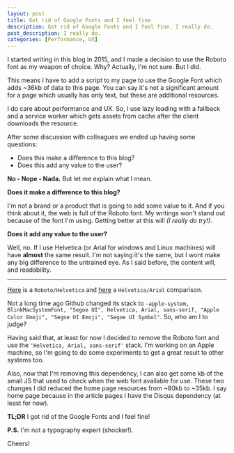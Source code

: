 ```yaml
---
layout: post
title: Got rid of Google Fonts and I feel fine
description: Got rid of Google Fonts and I feel fine. I really do.
post_description: I really do.
categories: [Performance, UX]
---
```


I started writing in this blog in 2015, and I made a decision to use the Roboto font as my weapon of choice. Why? Actually, I'm not sure. But I did.

This means I have to add a script to my page to use the Google Font which adds ~36kb of data to this page. You can say it's not a significant amount for a page which usually has only text, but these are additional resources.

I do care about performance and UX. So, I use lazy loading with a fallback and a service worker which gets assets from cache after the client downloads the resource.

After some discussion with colleagues we ended up having some questions:

* Does this make a difference to this blog?
* Does this add any value to the user?

**No - Nope - Nada.** But let me explain what I mean.

**Does it make a difference to this blog?**

I'm not a brand or a product that is going to add some value to it.  And if you think about it, the web is full of the Roboto font. My writings won't stand out because of the font I'm using. Getting better at this will *(I really do try!)*.

**Does it add any value to the user?**

Well, no. If I use Helvetica (or Arial for windows and Linux machines) will have **almost** the same result. I'm not saying it's the same, but I wont make any big difference to the untrained eye. As I said before, the content will, and readability.

<hr class="post__separator"/>


[Here](http://theunderstatement.com/post/11645166791/roboto-vs-helvetica) is a `Roboto/Helvetica` and [here](http://www.webdesignerdepot.com/2013/03/arial-vs-helvetica-can-you-spot-the-difference/) a `Helvetica/Arial` comparison.

Not a long time ago Github changed its stack to `-apple-system, BlinkMacSystemFont, "Segoe UI", Helvetica, Arial, sans-serif, "Apple Color Emoji", "Segoe UI Emoji", "Segoe UI Symbol"`. So, who am I to judge?

Having said that, at least for now I decided to remove the Roboto font and use the `'Helvetica, Arial, sans-serif'` stack. I'm working on an Apple machine, so I'm going to do some experiments to get a great result to other systems too.

Also, now that I'm removing this dependency, I can also get some kb of the small JS that used to check when the web font available for use. These two changes I did reduced the home page resources from ~80kb to ~35kb. I say home page because in the article pages I have the Disqus dependency (at least for now).

**TL;DR** I got rid of the Google Fonts and I feel fine!

**P.S.** I'm not a typography expert (shocker!).

Cheers!

<style>
  .post__separator {
    border: 0;
    margin: 0;
    color: #E4E4E4;
  }
  .post__separator:before {
    content: '•••';
    margin: 0 45%;
    font-size: 2em;
  }
  </style>
